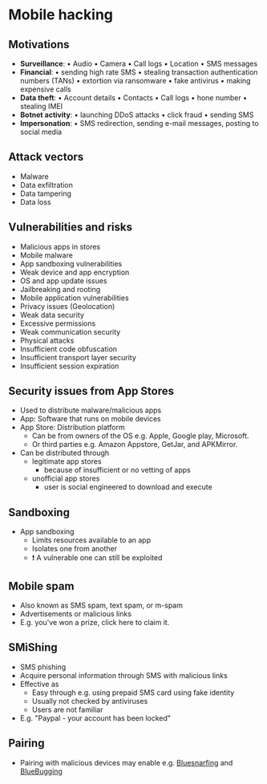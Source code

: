 # Mobile hacking

## Motivations

- **Surveillance**: • Audio • Camera • Call logs • Location • SMS messages
- **Financial**: • sending high rate SMS • stealing transaction authentication numbers (TANs) • extortion via ransomware • fake antivirus • making expensive calls
- **Data theft**: • Account details • Contacts • Call logs • hone number • stealing IMEI
- **Botnet activity**: • launching DDoS attacks • click fraud • sending SMS
- **Impersonation**: • SMS redirection, sending e-mail messages, posting to social media

## Attack vectors

- Malware
- Data exfiltration
- Data tampering
- Data loss

## Vulnerabilities and risks

- Malicious apps in stores
- Mobile malware
- App sandboxing vulnerabilities
- Weak device and app encryption
- OS and app update issues
- Jailbreaking and rooting
- Mobile application vulnerabilities
- Privacy issues (Geolocation)
- Weak data security
- Excessive permissions
- Weak communication security
- Physical attacks
- Insufficient code obfuscation
- Insufficient transport layer security
- Insufficient session expiration

## Security issues from App Stores

- Used to distribute malware/malicious apps
- App: Software that runs on mobile devices
- App Store: Distribution platform
  - Can be from owners of the OS e.g. Apple, Google play, Microsoft.
  - Or third parties e.g. Amazon Appstore, GetJar, and APKMirror.
- Can be distributed through
  - legitimate app stores
    - because of insufficient or no vetting of apps
  - unofficial app stores
    - user is social engineered to download and execute

## Sandboxing

- App sandboxing
  - Limits resources available to an app
  - Isolates one from another
  - ❗ A vulnerable one can still be exploited

## Mobile spam

- Also known as SMS spam, text spam, or m-spam
- Advertisements or malicious links
- E.g. you've won a prize, click here to claim it.

## SMiShing

- SMS phishing
- Acquire personal information through SMS with malicious links
- Effective as
  - Easy through e.g. using prepaid SMS card using fake identity
  - Usually not checked by antiviruses
  - Users are not familiar
- E.g. "Paypal - your account has been locked"

## Pairing

- Pairing with malicious devices may enable e.g. [Bluesnarfing](./../09-wireless-networks/bluetooth.md#bluesnarfing) and [BlueBugging](./../09-wireless-networks/bluetooth.md#bluebugging)
